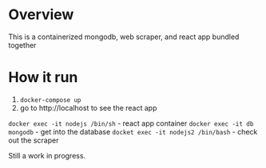 # Overview
This is a containerized mongodb, web scraper, and react app bundled together

# How it run
1. `docker-compose up`
2. go to http://localhost to see the react app

`docker exec -it nodejs /bin/sh` - react app container
`docker exec -it db mongodb` - get into the database
`docket exec -it nodejs2 /bin/bash` - check out the scraper

Still a work in progress.



